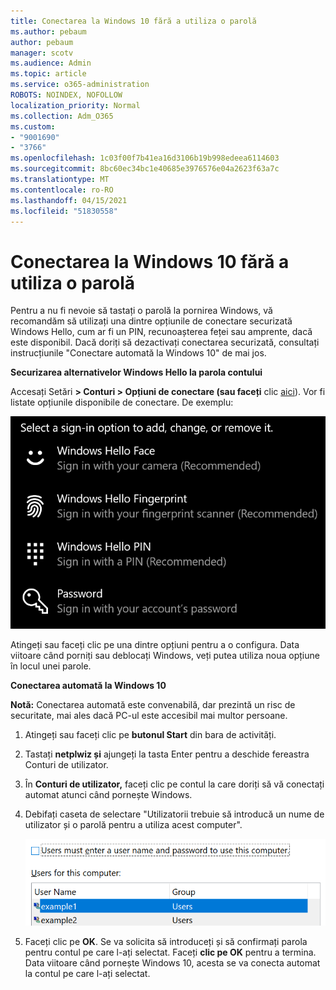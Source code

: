```yaml
---
title: Conectarea la Windows 10 fără a utiliza o parolă
ms.author: pebaum
author: pebaum
manager: scotv
ms.audience: Admin
ms.topic: article
ms.service: o365-administration
ROBOTS: NOINDEX, NOFOLLOW
localization_priority: Normal
ms.collection: Adm_O365
ms.custom:
- "9001690"
- "3766"
ms.openlocfilehash: 1c03f00f7b41ea16d3106b19b998edeea6114603
ms.sourcegitcommit: 8bc60ec34bc1e40685e3976576e04a2623f63a7c
ms.translationtype: MT
ms.contentlocale: ro-RO
ms.lasthandoff: 04/15/2021
ms.locfileid: "51830558"
---
```

# <a name="sign-in-to-windows-10-without-using-a-password"></a>Conectarea la Windows 10 fără a utiliza o parolă

Pentru a nu fi nevoie să tastați o parolă la pornirea Windows, vă recomandăm să utilizați una dintre opțiunile de conectare securizată Windows Hello, cum ar fi un PIN, recunoașterea feței sau amprente, dacă este disponibil. Dacă doriți să dezactivați conectarea securizată, consultați instrucțiunile "Conectare automată la Windows 10" de mai jos.

**Securizarea alternativelor Windows Hello la parola contului**

Accesați Setări **> Conturi > Opțiuni de conectare (sau faceți** clic [aici](ms-settings:signinoptions?activationSource=GetHelp)). Vor fi listate opțiunile disponibile de conectare. De exemplu:

![Opțiuni de conectare.](media/sign-in-options.png)

Atingeți sau faceți clic pe una dintre opțiuni pentru a o configura. Data viitoare când porniți sau deblocați Windows, veți putea utiliza noua opțiune în locul unei parole. 

**Conectarea automată la Windows 10**

**Notă:** Conectarea automată este convenabilă, dar prezintă un risc de securitate, mai ales dacă PC-ul este accesibil mai multor persoane. 

1. Atingeți sau faceți clic pe **butonul Start** din bara de activități.

2. Tastați **netplwiz și** ajungeți la tasta Enter pentru a deschide fereastra Conturi de utilizator.

3. În **Conturi de utilizator,** faceți clic pe contul la care doriți să vă conectați automat atunci când pornește Windows.

4. Debifați caseta de selectare "Utilizatorii trebuie să introducă un nume de utilizator și o parolă pentru a utiliza acest computer".

    ![Utilizatorii trebuie să introducă o opțiune pentru numele de utilizator și parolă.](media/users-must-enter-username.png)

5. Faceți clic pe **OK**. Se va solicita să introduceți și să confirmați parola pentru contul pe care l-ați selectat. Faceți **clic pe OK** pentru a termina. Data viitoare când pornește Windows 10, acesta se va conecta automat la contul pe care l-ați selectat.
